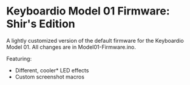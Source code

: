 # Keyboardio Model 01 Firmware: Shir's Edition

A lightly customized version of the default firmware for the Keyboardio Model 01. All changes are in Model01-Firmware.ino.

Featuring:

* Different, cooler* LED effects
* Custom screenshot macros
